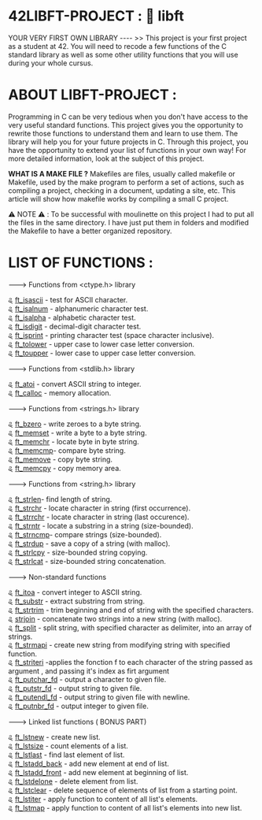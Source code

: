 # 42LIBFT-PROJECT : 🧰 libft
YOUR VERY FIRST OWN LIBRARY ---- >> This project is your first project as a student at 42. You will need to recode a few functions of the C standard library as well as some other utility functions that you will use during your whole cursus.
# ABOUT LIBFT-PROJECT :
Programming in C can be very tedious when you don't have access to the very useful standard functions.
This project gives you the opportunity to rewrite those functions to understand them and learn to use them.
The library will help you for your future projects in C. Through this project, you have the opportunity
to extend your list of functions in your own way! For more detailed information, look at the subject of this project.

**WHAT IS A MAKE FILE ?**
  Makefiles are files, usually called makefile or Makefile, used by the make program to perform a set of actions, such as compiling a project, checking in a document, updating a site, etc. This article will show how makefile works by compiling a small C project.

⚠️ NOTE ⚠️ : To be successful with moulinette on this project I had to put all the files in the same directory. I have just put them in folders and modified the Makefile to have a better organized repository.
# LIST OF FUNCTIONS :

---> Functions from <ctype.h> library

ୡ [ft_isascii](https://github.com/SWEETBEAVER/LIBFT-PROJECT/blob/main/libft/ft_isascii.c) - test for ASCII character.                                         
ୡ [ft_isalnum](https://github.com/SWEETBEAVER/LIBFT-PROJECT/blob/main/libft/ft_isalnum.c) - alphanumeric character test.                                    
ୡ [ft_isalpha](https://github.com/SWEETBEAVER/LIBFT-PROJECT/blob/main/libft/ft_isalpha.c) - alphabetic character test.                                      
ୡ [ft_isdigit](https://github.com/SWEETBEAVER/LIBFT-PROJECT/blob/main/libft/ft_isdigit.c) - decimal-digit character test.                                    
ୡ [ft_isprint](https://github.com/SWEETBEAVER/LIBFT-PROJECT/blob/main/libft/ft_isprint.c) - printing character test (space character inclusive).            
ୡ [ft_tolower](https://github.com/SWEETBEAVER/LIBFT-PROJECT/blob/main/libft/ft_tolower.c) - upper case to lower case letter conversion.                      
ୡ [ft_toupper](https://github.com/SWEETBEAVER/LIBFT-PROJECT/blob/main/libft/ft_toupper.c) - lower case to upper case letter conversion.                      

---> Functions from <stdlib.h> library

ୡ [ft_atoi](https://github.com/SWEETBEAVER/LIBFT-PROJECT/blob/main/libft/ft_atoi.c) - convert ASCII string to integer.                                    
ୡ [ft_calloc](https://github.com/SWEETBEAVER/LIBFT-PROJECT/blob/main/libft/ft_calloc.c) - memory allocation.

---> Functions from <strings.h> library

ୡ [ft_bzero](https://github.com/SWEETBEAVER/LIBFT-PROJECT/blob/main/libft/ft_bzero.c) - write zeroes to a byte string.                                      
ୡ [ft_memset](https://github.com/SWEETBEAVER/LIBFT-PROJECT/blob/main/libft/ft_memset.c) - write a byte to a byte string.                                    
ୡ [ft_memchr](https://github.com/SWEETBEAVER/LIBFT-PROJECT/blob/main/libft/ft_memchr.c) - locate byte in byte string.                                        
ୡ [ft_memcmp](https://github.com/SWEETBEAVER/LIBFT-PROJECT/blob/main/libft/ft_memcmp.c)- compare byte string.                                                
ୡ [ft_memove](https://github.com/SWEETBEAVER/LIBFT-PROJECT/blob/main/libft/ft_memove.c) - copy byte string.                                                  
ୡ [ft_memcpy](https://github.com/SWEETBEAVER/LIBFT-PROJECT/blob/main/libft/ft_memcpy.c) - copy memory area.                                                  

---> Functions from <string.h> library

ୡ [ft_strlen](https://github.com/SWEETBEAVER/LIBFT-PROJECT/blob/main/libft/ft_strlen.c)- find length of string.                                              
ୡ [ft_strchr](https://github.com/SWEETBEAVER/LIBFT-PROJECT/blob/main/libft/ft_strchr.c) - locate character in string (first occurrence).                    
ୡ [ft_strrchr](https://github.com/SWEETBEAVER/LIBFT-PROJECT/blob/main/libft/ft_strrchr.c) - locate character in string (last occurence).                    
ୡ [ft_strntr](https://github.com/SWEETBEAVER/LIBFT-PROJECT/blob/main/libft/ft_strnstr.c) - locate a substring in a string (size-bounded).                    
ୡ [ft_strncmp](https://github.com/SWEETBEAVER/LIBFT-PROJECT/blob/main/libft/ft_strncmp.c)- compare strings (size-bounded).                                  
ୡ [ft_strdup](https://github.com/SWEETBEAVER/LIBFT-PROJECT/blob/main/libft/ft_strdup.c) - save a copy of a string (with malloc).                            
ୡ [ft_strlcpy](https://github.com/SWEETBEAVER/LIBFT-PROJECT/blob/main/libft/ft_strlcpy.c) - size-bounded string copying.                                    
ୡ [ft_strlcat](https://github.com/SWEETBEAVER/LIBFT-PROJECT/blob/main/libft/ft_strlcat.c) - size-bounded string concatenation.                              

---> Non-standard functions

ୡ [ft_itoa](https://github.com/SWEETBEAVER/LIBFT-PROJECT/blob/main/libft/ft_itoa.c) - convert integer to ASCII string.                                      
ୡ [ft_substr](https://github.com/SWEETBEAVER/LIBFT-PROJECT/blob/main/libft/ft_substr.c) - extract substring from string.                                    
ୡ [ft_strtrim](https://github.com/SWEETBEAVER/LIBFT-PROJECT/blob/main/libft/ft_strtrim.c) - trim beginning and end of string with the specified characters.  
ୡ [strjoin](https://github.com/SWEETBEAVER/LIBFT-PROJECT/blob/main/libft/ft_strjoin.c) - concatenate two strings into a new string (with malloc).            
ୡ [ft_split](https://github.com/SWEETBEAVER/LIBFT-PROJECT/blob/main/libft/ft_split.c) - split string, with specified character as delimiter, into an array of strings.                                                                                                                                              
ୡ [ft_strmapi](https://github.com/SWEETBEAVER/LIBFT-PROJECT/blob/main/libft/ft_strmapi.c) - create new string from modifying string with specified function.                                                                                                                                                
ୡ [ft_striteri](https://github.com/SWEETBEAVER/LIBFT-PROJECT/blob/main/libft/ft_striteri.c) -applies the fonction f to each character of the string passed as argument , and passing it's index as firt argument                                                                                                    
ୡ [ft_putchar_fd](https://github.com/SWEETBEAVER/LIBFT-PROJECT/blob/main/libft/ft_putchar_fd.c) - output a character to given file.                          
ୡ [ft_putstr_fd](https://github.com/SWEETBEAVER/LIBFT-PROJECT/blob/main/libft/ft_putstr_fd.c) - output string to given file.                                
ୡ [ft_putendl_fd](https://github.com/SWEETBEAVER/LIBFT-PROJECT/blob/main/libft/ft_putendl_fd.c) - output string to given file with newline.                  
ୡ [ft_putnbr_fd](https://github.com/SWEETBEAVER/LIBFT-PROJECT/blob/main/libft/ft_putnbr.c) - output integer to given file.                                  

---> Linked list functions ( BONUS PART)

ୡ [ft_lstnew](https://github.com/SWEETBEAVER/LIBFT-PROJECT/blob/main/libft/ft_lstnew.c) - create new list.                                                  
ୡ [ft_lstsize](https://github.com/SWEETBEAVER/LIBFT-PROJECT/blob/main/libft/ft_lstsize.c) - count elements of a list.                                        
ୡ [ft_lstlast](https://github.com/SWEETBEAVER/LIBFT-PROJECT/blob/main/libft/ft_lstlast.c) - find last element of list.                                      
ୡ [ft_lstadd_back](https://github.com/SWEETBEAVER/LIBFT-PROJECT/blob/main/libft/ft_lstadd_back.c) - add new element at end of list.                          
ୡ [ft_lstadd_front](https://github.com/SWEETBEAVER/LIBFT-PROJECT/blob/main/libft/ft_lstadd_front.c) - add new element at beginning of list.                  
ୡ [ft_lstdelone](https://github.com/SWEETBEAVER/LIBFT-PROJECT/blob/main/libft/ft_lstdelone.c) - delete element from list.                                    
ୡ [ft_lstclear](https://github.com/SWEETBEAVER/LIBFT-PROJECT/blob/main/libft/ft_lstclear.c) - delete sequence of elements of list from a starting point.    
ୡ [ft_lstiter](https://github.com/SWEETBEAVER/LIBFT-PROJECT/blob/main/libft/ft_lstiter.c) - apply function to content of all list's elements.                
ୡ [ft_lstmap](https://github.com/SWEETBEAVER/LIBFT-PROJECT/blob/main/libft/ft_lstmap.c) - apply function to content of all list's elements into new list.    



